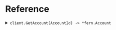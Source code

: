 # Reference
<details><summary><code>client.GetAccount(AccountId) -> *fern.Account</code></summary>
<dl>
<dd>

#### 🔌 Usage

<dl>
<dd>

<dl>
<dd>

```go
client.GetAccount(
        context.TODO(),
        "account_id",
    )
}
```
</dd>
</dl>
</dd>
</dl>

#### ⚙️ Parameters

<dl>
<dd>

<dl>
<dd>

**accountId:** `string` 
    
</dd>
</dl>
</dd>
</dl>


</dd>
</dl>
</details>
